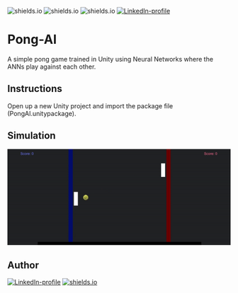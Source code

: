 ![shields.io](https://img.shields.io/badge/MADE%20WITH-python-red)
![shields.io](https://img.shields.io/badge/platform-Windows-green)
![shields.io](https://img.shields.io/badge/NeuralNetworks-purple)
[![LinkedIn-profile](https://img.shields.io/badge/LinkedIn-Divyani-blue.svg)](https://www.linkedin.com/in/divyani-panda-5a8345194/)

# Pong-AI
A simple pong game trained in Unity using Neural Networks where the ANNs play against each other.

## Instructions
Open up a new Unity project and import the package file (PongAI.unitypackage).

## Simulation
![Alt Text](https://github.com/7divs7/Pong-AI/blob/main/AIpong.gif)

## Author
[![LinkedIn-profile](https://img.shields.io/badge/LinkedIn-Profile-teal.svg)](https://www.linkedin.com/in/divyani-panda-5a8345194/)
[![shields.io](https://img.shields.io/badge/Website-divyanipanda.com-orange)](https://www.divyanipanda.com/)
